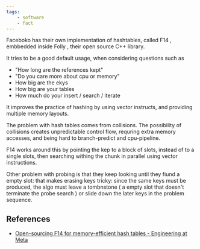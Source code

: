 ```yaml
---
tags:
    - software
    - fact
---
```

Faceboko has their own implementation of hashtables, called F14 , embbedded inside Folly , their open source C++ library.

It tries to be a good default usage, when considering questions such as

* "How long are the references kept"
* "Do you care more about cpu or memory"
* How big are the ekys
* How big are your tables
* How much do your insert / search / iterate
  
It improves the practice of hashing by using vector instructs, and providing multiple memory layouts.

The problem with hash tables comes from collisions. The possibility of collisions creates unpredictable control flow, requring extra memory accesses, and being hard to branch-predict and cpu-pipeline.

F14 works around this by pointing the kep to a block of slots, instead of to a single slots, then searching withing the chunk in parallel using vector instructions.

Other problem with probing is that they keep looking until they fiund a empty slot: that makes erasing keys tricky: since the same keys must be produced, the algo must leave a tombnstone ( a empty slot that doesn't terminate the probe search ) or slide down the later keys in the problem sequence.

## References

* [Open-sourcing F14 for memory-efficient hash tables - Engineering at Meta](https://engineering.fb.com/2019/04/25/developer-tools/f14/)
